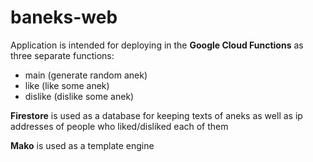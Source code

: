 # baneks-web
Application is intended for deploying in the **Google Cloud Functions** as three separate functions:
  - main (generate random anek)
  - like (like some anek)
  - dislike (dislike some anek)

**Firestore** is used as a database for keeping texts of aneks as well as ip addresses of people who liked/disliked each of them

**Mako** is used as a template engine

